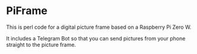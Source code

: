 # PiFrame

This is perl code for a digital picture frame based on a Raspberry Pi Zero W.

It includes a Telegram Bot so that you can send pictures from your phone straight to the picture frame.
